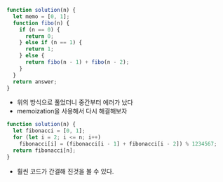 ```js
function solution(n) {
  let memo = [0, 1];
  function fibo(n) {
    if (n == 0) {
      return 0;
    } else if (n == 1) {
      return 1;
    } else {
      return fibo(n - 1) + fibo(n - 2);
    }
  }
  return answer;
}
```

- 위의 방식으로 풀었더니 중간부터 에러가 났다
- memoization을 사용해서 다시 해결해보자

```js
function solution(n) {
  let fibonacci = [0, 1];
  for (let i = 2; i <= n; i++)
    fibonacci[i] = (fibonacci[i - 1] + fibonacci[i - 2]) % 1234567;
  return fibonacci[n];
}
```

- 훨씬 코드가 간결해 진것을 볼 수 있다.
